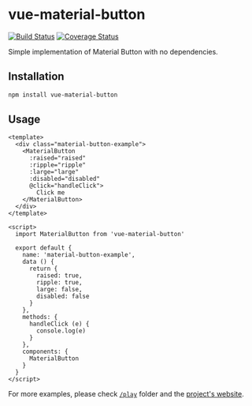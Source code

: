 # vue-material-button

[![Build Status](https://travis-ci.org/wemake-services/vue-material-button.svg?branch=master)](https://travis-ci.org/wemake-services/vue-material-button) [![Coverage Status](https://coveralls.io/repos/github/wemake-services/vue-material-button/badge.svg?branch=master)](https://coveralls.io/github/wemake-services/vue-material-button?branch=master)

Simple implementation of Material Button with no dependencies.

## Installation

```bash
npm install vue-material-button
```

## Usage

```vue
<template>
  <div class="material-button-example">
    <MaterialButton
      :raised="raised"
      :ripple="ripple"
      :large="large"
      :disabled="disabled"
      @click="handleClick">
        Click me
    </MaterialButton>
  </div>
</template>

<script>
  import MaterialButton from 'vue-material-button'

  export default {
    name: 'material-button-example',
    data () {
      return {
        raised: true,
        ripple: true,
        large: false,
        disabled: false
      }
    },
    methods: {
      handleClick (e) {
        console.log(e)
      }
    },
    components: {
      MaterialButton
    }
  }
</script>
```

For more examples, please check [`/play`](https://github.com/wemake-services/vue-material-button/tree/master/play) folder and the [project's website](http://wemake.services/vue-material-button).
